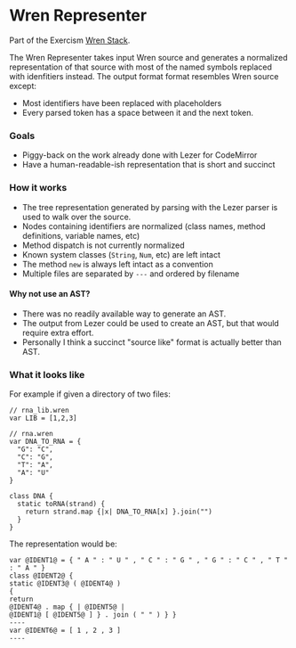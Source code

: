 # Wren Representer

Part of the Exercism [Wren Stack](https://github.com/exercism/wren#the-exercism-wren-stack).

The Wren Representer takes input Wren source and generates a normalized representation of that source with most of the named symbols replaced with idenfitiers instead.  The output format format resembles Wren source except:

- Most identifiers have been replaced with placeholders
- Every parsed token has a space between it and the next token.

### Goals

- Piggy-back on the work already done with Lezer for CodeMirror
- Have a human-readable-ish representation that is short and succinct

### How it works

- The tree representation generated by parsing with the Lezer parser is used to walk over the source.
- Nodes containing identifiers are normalized  (class names, method definitions, variable names, etc)
- Method dispatch is not currently normalized
- Known system classes (`String`, `Num`, etc) are left intact
- The method `new` is always left intact as a convention
- Multiple files are separated by `---` and ordered by filename

#### Why not use an AST?

- There was no readily available way to generate an AST.
- The output from Lezer could be used to create an AST, but that would require extra effort.
- Personally I think a succinct "source like" format is actually better than AST.

### What it looks like

For example if given a directory of two files:

```
// rna_lib.wren
var LIB = [1,2,3]

// rna.wren
var DNA_TO_RNA = {
  "G": "C",
  "C": "G",
  "T": "A",
  "A": "U"
}

class DNA {
  static toRNA(strand) {
    return strand.map {|x| DNA_TO_RNA[x] }.join("")
  }
}
```

The representation would be:

```
var @IDENT1@ = { " A " : " U " , " C " : " G " , " G " : " C " , " T " : " A " }
class @IDENT2@ {
static @IDENT3@ ( @IDENT4@ )
{
return
@IDENT4@ . map { | @IDENT5@ |
@IDENT1@ [ @IDENT5@ ] } . join ( " " ) } }
----
var @IDENT6@ = [ 1 , 2 , 3 ]
----
```